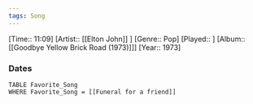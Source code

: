 ```yaml
---
tags: Song  
---
```

[Time:: 11:09]
[Artist:: [[Elton John]] ]
[Genre:: Pop]
[Played:: ]
[Album:: [[Goodbye Yellow Brick Road (1973)]]]
[Year:: 1973]
### Dates
````dataview
TABLE Favorite_Song
WHERE Favorite_Song = [[Funeral for a friend]]
````